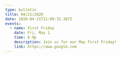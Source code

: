 ```yaml
---
type: bulletin
title: 04/21/2020
date: 2020-04-21T21:09:15.387Z
events:
  - name: First Friday
    date: Fri, May 1
    time: 6-9p
    description: Join us for our May First Friday!
    link: https://www.google.com
---
```

